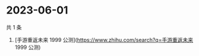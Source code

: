 # 2023-06-01

共 1 条

<!-- BEGIN ZHIHUSEARCH -->
<!-- 最后更新时间 Thu Jun 01 2023 03:04:29 GMT+0800 (China Standard Time) -->
1. [手游重返未来 1999 公测](https://www.zhihu.com/search?q=手游重返未来 1999 公测)
<!-- END ZHIHUSEARCH -->
